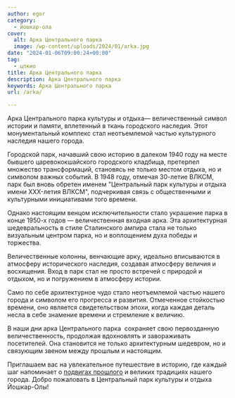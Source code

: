 ```yaml
---
author: egor
category:
  - йошкар-ола
cover:
  alt: Арка Центрального парка
  image: /wp-content/uploads/2024/01/arka.jpg
date: "2024-01-06T09:00:24+00:00"
tag:
  - цпкио
title: Арка Центрального парка
description: Арка Центрального парка
keywords: Арка Центрального парка
url: /arka/

---
```

Арка Центрального парка культуры и отдыха— величественный символ истории и памяти, вплетенный в ткань городского наследия. Этот монументальный комплекс стал неотъемлемой частью культурного наследия нашего города.

Городской парк, начавший свою историю в далеком 1940 году на месте бывшего царевококшайского городского кладбища, претерпел множество трансформаций, становясь не только местом отдыха, но и символом важных событий. В 1948 году, отмечая 30-летие ВЛКСМ, парк был вновь обретен именем "Центральный парк культуры и отдыха имени XXX-летия ВЛКСМ", подчеркивая связь с общественными и культурными инициативами того времени.

Однако настоящим венцом исключительности стало украшение парка в конце 1950-х годов — величественная входная арка. Эта архитектурная шедевральность в стиле Сталинского ампира стала не только визуальным центром парка, но и воплощением духа победы и торжества.

Величественные колонны, венчающие арку, идеально вписываются в атмосферу исторического наследия, создавая атмосферу величия и восхищения. Вход в парк стал не просто встречей с природой и отдыхом, но и погружением в атмосферу истории.

Само по себе архитектурное чудо стало неотъемлемой частью нашего города и символом его прогресса и развития. Отмеченное стойкостью времени, оно является свидетельством эпохи, когда каждая деталь несла в себе знамение времени и стремление к величию.

В наши дни арка Центрального парка  сохраняет свою первозданную величественность, продолжая вдохновлять и завораживать посетителей. Она становится не только архитектурным шедевром, но и связующим звеном между прошлым и настоящим.

Приглашаем вас на увлекательное путешествие в историю, где каждый шаг напоминает о [подвигах прошлого](/wwi/) и великих традициях нашего города. Добро пожаловать в Центральный парк культуры и отдыха Йошкар-Олы!
